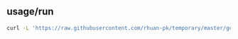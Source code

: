 ## usage/run

```bash
curl -L 'https://raw.githubusercontent.com/rhuan-pk/temporary/master/golang-updater/golang-updater' | bash -
```
